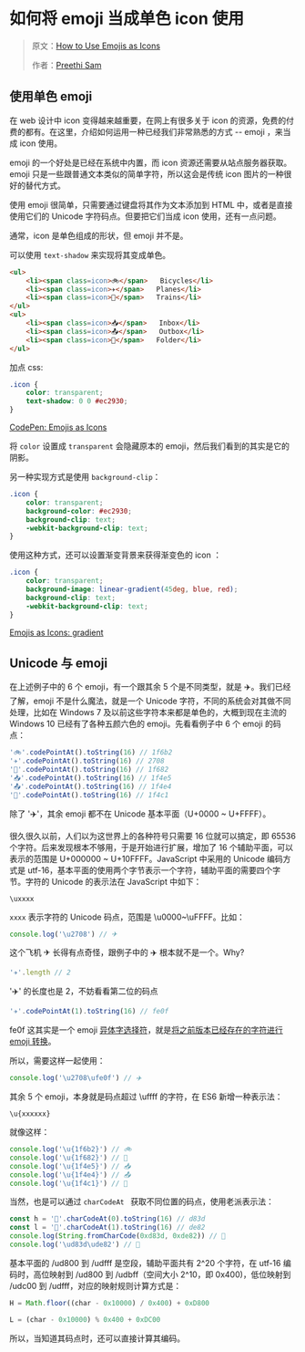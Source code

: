 # 如何将 emoji 当成单色 icon 使用

> 原文：[How to Use Emojis as Icons](https://preethisam.com/2018/06/25/how-to-use-emojis-as-icons/)
> 
> 作者：[Preethi Sam](https://twitter.com/rpsthecoder)

## 使用单色 emoji

在 web 设计中 icon 变得越来越重要，在网上有很多关于 icon 的资源，免费的付费的都有。在这里，介绍如何运用一种已经我们非常熟悉的方式 -- emoji ，来当成 icon 使用。

emoji 的一个好处是已经在系统中内置，而 icon 资源还需要从站点服务器获取。emoji 只是一些跟普通文本类似的简单字符，所以这会是传统 icon 图片的一种很好的替代方式。

使用 emoji 很简单，只需要通过键盘将其作为文本添加到 HTML 中，或者是直接使用它们的 Unicode 字符码点。但要把它们当成 icon 使用，还有一点问题。

通常，icon 是单色组成的形状，但 emoji 并不是。

可以使用 `text-shadow` 来实现将其变成单色。

```html
<ul>
	<li><span class=icon>🚲</span>   Bicycles</li>
	<li><span class=icon>✈️</span>   Planes</li>
	<li><span class=icon>🚂</span>   Trains</li>
</ul>
<ul>
	<li><span class=icon>📥</span>   Inbox</li>
	<li><span class=icon>📤</span>   Outbox</li>
	<li><span class=icon>📁</span>   Folder</li>
</ul>
```

加点 css:

```css
.icon {
	color: transparent;
	text-shadow: 0 0 #ec2930;
}
```

[CodePen: Emojis as Icons](https://codepen.io/rpsthecoder/pen/rKrMrj)

将 `color` 设置成 `transparent` 会隐藏原本的 emoji，然后我们看到的其实是它的阴影。

另一种实现方式是使用 `background-clip`：

```css
.icon {
	color: transparent;
	background-color: #ec2930;
	background-clip: text;
	-webkit-background-clip: text;
}
```

使用这种方式，还可以设置渐变背景来获得渐变色的 icon ：

```css
.icon {
	color: transparent;
	background-image: linear-gradient(45deg, blue, red);
	background-clip: text;
	-webkit-background-clip: text;
}
```

[Emojis as Icons: gradient](https://codepen.io/mirreal/pen/MXLppr)

## Unicode 与 emoji

在上述例子中的 6 个 emoji，有一个跟其余 5 个是不同类型，就是 ✈️。我们已经了解，emoji 不是什么魔法，就是一个 Unicode 字符，不同的系统会对其做不同处理，比如在 Windows 7 及以前这些字符本来都是单色的，大概到现在主流的 Windows 10 已经有了各种五颜六色的 emoji。先看看例子中 6 个 emoji 的码点：

```js
'🚲'.codePointAt().toString(16) // 1f6b2
'✈️'.codePointAt().toString(16) // 2708
'🚂'.codePointAt().toString(16) // 1f682
'📥'.codePointAt().toString(16) // 1f4e5
'📤'.codePointAt().toString(16) // 1f4e4
'📁'.codePointAt().toString(16) // 1f4c1
```

除了 '✈️'，其余 emoji 都不在 Unicode 基本平面（U+0000 ~ U+FFFF）。

很久很久以前，人们以为这世界上的各种符号只需要 16 位就可以搞定，即 65536 个字符。后来发现根本不够用，于是开始进行扩展，增加了 16 个辅助平面，可以表示的范围是 U+000000 ~ U+10FFFF。JavaScript 中采用的 Unicode 编码方式是 utf-16，基本平面的使用两个字节表示一个字符，辅助平面的需要四个字节。字符的 Unicode 的表示法在 JavaScript 中如下：

```
\uxxxx
```

`xxxx` 表示字符的 Unicode 码点，范围是 \u0000~\uFFFF。比如：

```js
console.log('\u2708') // ✈
```

这个飞机 ✈ 长得有点奇怪，跟例子中的 ✈️ 根本就不是一个。Why?

```js
'✈️'.length // 2
```
'✈️' 的长度也是 2，不妨看看第二位的码点

```js
'✈️'.codePointAt(1).toString(16) // fe0f
```

fe0f 这其实是一个 emoji [异体字选择符](https://www.unicode.org/charts/PDF/UFE00.pdf)，就是[将之前版本已经存在的字符进行 emoji 转换](http://unicode.org/emoji/charts/emoji-variants.html)。

所以，需要这样一起使用：

```js
console.log('\u2708\ufe0f') // ✈️
```

其余 5 个 emoji，本身就是码点超过 \uffff 的字符，在 ES6 新增一种表示法：

```
\u{xxxxxx}
```

就像这样：

```js
console.log('\u{1f6b2}') // 🚲
console.log('\u{1f682}') // 🚂
console.log('\u{1f4e5}') // 📥
console.log('\u{1f4e4}') // 📤
console.log('\u{1f4c1}') // 📁
```

当然，也是可以通过 `charCodeAt ` 获取不同位置的码点，使用老派表示法：

```js
const h = '🚂'.charCodeAt(0).toString(16) // d83d
const l = '🚂'.charCodeAt(1).toString(16) // de82
console.log(String.fromCharCode(0xd83d, 0xde82)) // 🚂
console.log('\ud83d\ude82') // 🚂
```

基本平面的 /ud800 到 /udfff 是空段，辅助平面共有 2^20 个字符，在 utf-16 编码时，高位映射到 /ud800 到 /udbff（空间大小 2^10，即 0x400)，低位映射到 /udc00 到 /udfff，对应的映射规则计算方式是：

```js
H = Math.floor((char - 0x10000) / 0x400) + 0xD800

L = (char - 0x10000) % 0x400 + 0xDC00
```

所以，当知道其码点时，还可以直接计算其编码。
